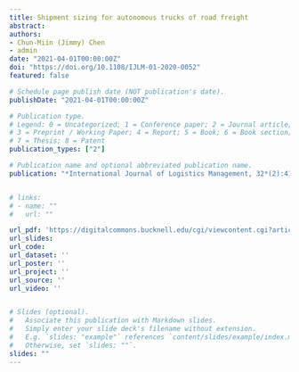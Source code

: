 ```yaml
---
title: Shipment sizing for autonomous trucks of road freight
abstract:
authors:
- Chun-Miin (Jimmy) Chen
- admin
date: "2021-04-01T00:00:00Z"
doi: "https://doi.org/10.1108/IJLM-01-2020-0052"
featured: false

# Schedule page publish date (NOT publication's date).
publishDate: "2021-04-01T00:00:00Z"

# Publication type.
# Legend: 0 = Uncategorized; 1 = Conference paper; 2 = Journal article;
# 3 = Preprint / Working Paper; 4 = Report; 5 = Book; 6 = Book section;
# 7 = Thesis; 8 = Patent
publication_types: ["2"]

# Publication name and optional abbreviated publication name.
publication: "*International Journal of Logistics Management, 32*(2):413–433"


# links:
# - name: ""
#   url: ""

url_pdf: 'https://digitalcommons.bucknell.edu/cgi/viewcontent.cgi?article=2788&context=fac_journ'
url_slides:
url_code: 
url_dataset: ''
url_poster: ''
url_project: ''
url_source: ''
url_video: ''


# Slides (optional).
#   Associate this publication with Markdown slides.
#   Simply enter your slide deck's filename without extension.
#   E.g. `slides: "example"` references `content/slides/example/index.md`.
#   Otherwise, set `slides: ""`.
slides: ""
---
```


